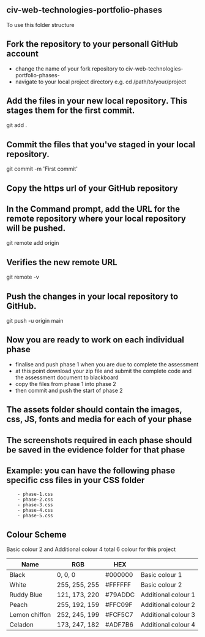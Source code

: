 ## civ-web-technologies-portfolio-phases

To use this folder structure

## Fork the repository to your personall GitHub account

- change the name of your fork repository to civ-web-technologies-portfolio-phases-<your-name>
- navigate to your local project directory e.g. cd /path/to/your/project

## Add the files in your new local repository. This stages them for the first commit.

git add .

## Commit the files that you've staged in your local repository.

git commit -m 'First commit'

## Copy the https url of your GitHub repository

## In the Command prompt, add the URL for the remote repository where your local repository will be pushed.

git remote add origin <remote repository URL>

## Verifies the new remote URL

git remote -v

## Push the changes in your local repository to GitHub.

git push -u origin main

## Now you are ready to work on each individual phase

- finalise and push phase 1 when you are due to complete the assessment
- at this point download your zip file and submit the complete code and the assessment document to blackboard
- copy the files from phase 1 into phase 2
- then commit and push the start of phase 2

## The assets folder should contain the images, css, JS, fonts and media for each of your phase

## The screenshots required in each phase should be saved in the evidence folder for that phase

## Example: you can have the following phase specific css files in your CSS folder

        - phase-1.css
        - phase-2.css
        - phase-3.css
        - phase-4.css
        - phase-5.css

## Colour Scheme

Basic colour 2 and Additional colour 4 total 6 colour for this project

| Name          | RGB           | HEX     |                     |
| ------------- | ------------- | ------- | ------------------- |
| Black         | 0, 0, 0       | #000000 | Basic colour 1      |
| White         | 255, 255, 255 | #FFFFFF | Basic colour 2      |
| Ruddy Blue    | 121, 173, 220 | #79ADDC | Additional colour 1 |
| Peach         | 255, 192, 159 | #FFC09F | Additional colour 2 |
| Lemon chiffon | 252, 245, 199 | #FCF5C7 | Additional colour 3 |
| Celadon       | 173, 247, 182 | #ADF7B6 | Additional colour 4 |
